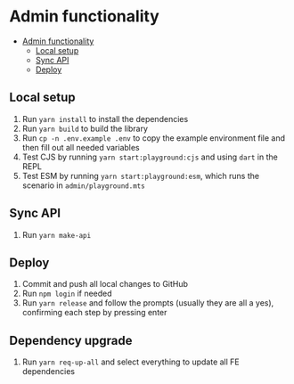# Admin functionality

- [Admin functionality](#admin-functionality)
  - [Local setup](#local-setup)
  - [Sync API](#sync-api)
  - [Deploy](#deploy)

## Local setup

1. Run `yarn install` to install the dependencies
2. Run `yarn build` to build the library
3. Run `cp -n .env.example .env` to copy the example environment file and then fill out all needed variables
4. Test CJS by running `yarn start:playground:cjs` and using `dart` in the REPL
5. Test ESM by running `yarn start:playground:esm`, which runs the scenario in `admin/playground.mts`

## Sync API

1. Run `yarn make-api`

## Deploy

1. Commit and push all local changes to GitHub
2. Run `npm login` if needed
3. Run `yarn release` and follow the prompts (usually they are all a yes), confirming each step by pressing enter

## Dependency upgrade

1. Run `yarn req-up-all` and select everything to update all FE dependencies